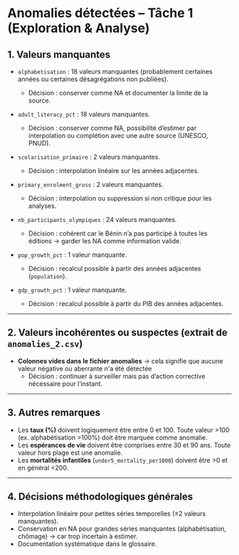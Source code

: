 # Anomalies détectées – Tâche 1 (Exploration & Analyse)

## 1. Valeurs manquantes

- `alphabetisation` : 18 valeurs manquantes (probablement certaines années ou certaines désagrégations non publiées).  
  - Décision : conserver comme NA et documenter la limite de la source.  

- `adult_literacy_pct` : 18 valeurs manquantes.  
  - Décision : conserver comme NA, possibilité d’estimer par interpolation ou complétion avec une autre source (UNESCO, PNUD).  

- `scolarisation_primaire` : 2 valeurs manquantes.  
  - Décision : interpolation linéaire sur les années adjacentes.  

- `primary_enrolment_gross` : 2 valeurs manquantes.  
  - Décision : interpolation ou suppression si non critique pour les analyses.  

- `nb_participants_olympiques` : 24 valeurs manquantes.  
  - Décision : cohérent car le Bénin n’a pas participé à toutes les éditions → garder les NA comme information valide.  

- `pop_growth_pct` : 1 valeur manquante.  
  - Décision : recalcul possible à partir des années adjacentes (`population`).  

- `gdp_growth_pct` : 1 valeur manquante.  
  - Décision : recalcul possible à partir du PIB des années adjacentes.  

---

## 2. Valeurs incohérentes ou suspectes (extrait de `anomalies_2.csv`)

- **Colonnes vides dans le fichier anomalies** → cela signifie que aucune valeur négative ou aberrante n'a été détectée
  - Décision : continuer à surveiller mais pas d’action corrective nécessaire pour l’instant.  

---

## 3. Autres remarques

- Les **taux (%)** doivent logiquement être entre 0 et 100. Toute valeur >100 (ex. alphabétisation >100%) doit être marquée comme anomalie.  
- Les **espérances de vie** doivent être comprises entre 30 et 90 ans. Toute valeur hors plage est une anomalie.  
- Les **mortalités infantiles** (`under5_mortality_per1000`) doivent être >0 et en général <200.  

---

## 4. Décisions méthodologiques générales

- Interpolation linéaire pour petites séries temporelles (≤2 valeurs manquantes).  
- Conservation en NA pour grandes séries manquantes (alphabétisation, chômage) → car trop incertain à estimer.  
- Documentation systématique dans le glossaire.  
